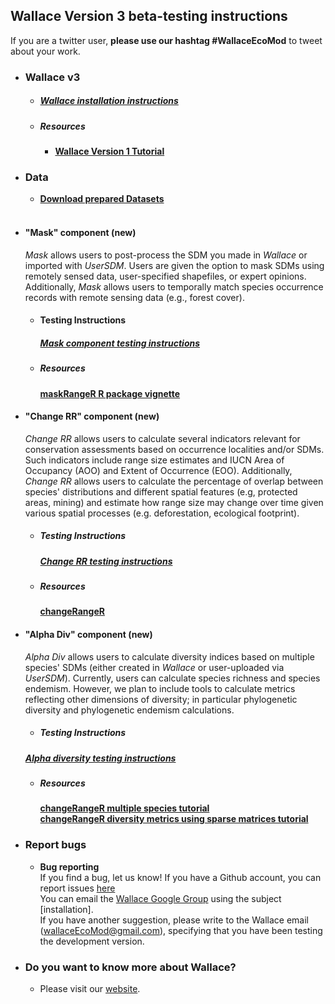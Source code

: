 ## Wallace Version 3 beta-testing instructions

If you are a twitter user, **please use our hashtag #WallaceEcoMod** to tweet about your work.


* ### **Wallace v3**
  + ##### [Wallace installation instructions](installation_instructions.md)
  + ##### Resources
    + [**Wallace Version 1 Tutorial**](https://wallaceecomod.github.io/vignettes/wallace_vignette.html)


* ### Data
  + [**Download prepared Datasets**](Data.md)<br><br>


* #### **"Mask" component (new)**
  *Mask* allows users to post-process the SDM you made in *Wallace* or imported with *UserSDM*.  Users are given the option to mask SDMs using remotely sensed data, user-specified shapefiles, or expert opinions. Additionally, *Mask* allows users to temporally match species occurrence records with remote sensing data (e.g., forest cover).
  
  + #### Testing Instructions
    ##### [Mask component testing instructions](mrw.md)
  + ##### Resources
    [**maskRangeR R package vignette**](https://cmerow.github.io/maskRangeR/maskRangeR_Tutorial.html)


* #### **"Change RR" component (new)**
  *Change RR* allows users to calculate several indicators relevant for conservation assessments based on occurrence localities and/or SDMs. Such indicators include range size estimates and IUCN Area of Occupancy (AOO) and Extent of Occurrence (EOO). Additionally, *Change RR* allows users to calculate the percentage of overlap between species' distributions and different spatial features (e.g, protected areas, mining) and estimate how range size may change over time given various spatial processes (e.g. deforestation, ecological footprint).
  
  + ##### Testing Instructions
    ##### [Change RR testing instructions](crt.md)
  + ##### Resources
    [**changeRangeR**](pdf/singleSpeciesMetrics.pdf)


* #### **"Alpha Div" component (new)**
  *Alpha Div* allows users to calculate diversity indices based on multiple species' SDMs (either created in *Wallace* or user-uploaded via *UserSDM*). Currently, users can calculate species richness and species endemism. However, we plan to include tools to calculate metrics reflecting other dimensions of diversity; in particular phylogenetic diversity and phylogenetic endemism calculations.
  
    + ##### Testing Instructions
    ##### [Alpha diversity testing instructions](crr.md)
  + ##### Resources
    [**changeRangeR multiple species tutorial**](pdf/BiodivMetrics.pdf)<br>
    [**changeRangeR diversity metrics using sparse matrices tutorial**](pdf/Diversity_Metrics_Using_Sparse_Matrices.pdf)
    

* ### **Report bugs**
  + **Bug reporting**<br>
If you find a bug, let us know!
If you have a Github account, you can report issues [here](https://github.com/wallaceEcoMod/wallace/issues) <br>
You can email the [Wallace Google Group](https://groups.google.com/g/wallaceEcoMod) using the subject [installation]. <br>
If you have another suggestion, please write to the Wallace email (wallaceEcoMod@gmail.com), specifying that you have been testing the development version.

* ### Do you want to know more about Wallace?
  + Please visit our [website](https://wallaceecomod.github.io/).


